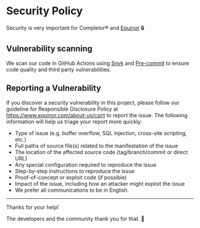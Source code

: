 # Security Policy

Security is very important for Completor® and [Equinor](https://www.equinor.com/) 🔒


## Vulnerability scanning

We scan our code in GitHub Actions using [Snyk](https://snyk.io/) and [Pre-commit](https://pre-commit.com/) to ensure
code quality and third party vulnerabilities.

## Reporting a Vulnerability

If you discover a security vulnerability in this project, please follow our guideline for Responsible Disclosure Policy at https://www.equinor.com/about-us/csirt to report the issue.
The following information will help us triage your report more quickly:

* Type of issue (e.g. buffer overflow, SQL injection, cross-site scripting, etc.)
* Full paths of source file(s) related to the manifestation of the issue
* The location of the affected source code (tag/branch/commit or direct URL)
* Any special configuration required to reproduce the issue
* Step-by-step instructions to reproduce the issue
* Proof-of-concept or exploit code (if possible)
* Impact of the issue, including how an attacker might exploit the issue
* We prefer all communications to be in English.

---

Thanks for your help!

The developers and the community thank you for that. 🙇
